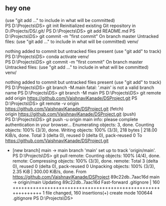 ## hey one 

(use "git add <file>..." to include in what will be committed)      
PS D:\Projects\DS> git init
Reinitialized existing Git repository in D:/Projects/DS/.git/
PS D:\Projects\DS> git add README.md
PS D:\Projects\DS> git commit -m "first commit" 
On branch master
Untracked files:
  (use "git add <file>..." to include in what will be committed)
        venv/

nothing added to commit but untracked files present (use "git add" to track)
PS D:\Projects\DS> conda activate venv/                               
PS D:\Projects\DS> git commit -m "first commit"
On branch master
Untracked files:
  (use "git add <file>..." to include in what will be committed)      
        venv/

nothing added to commit but untracked files present (use "git add" to track)
PS D:\Projects\DS> git branch -M.main
fatal: '.main' is not a valid branch name
PS D:\Projects\DS> git branch -M main
PS D:\Projects\DS> git remote add origin https://github.com/VaishnaviKanade/DSProject.git
PS D:\Projects\DS> git remote -v
origin  https://github.com/VaishnaviKanade/DSProject.git (fetch)      
origin  https://github.com/VaishnaviKanade/DSProject.git (push)       
PS D:\Projects\DS> git push -u origin main
info: please complete authentication in your browser...
Enumerating objects: 3, done.
Counting objects: 100% (3/3), done.
Writing objects: 100% (3/3), 218 bytes | 218.00 KiB/s, done.
Total 3 (delta 0), reused 0 (delta 0), pack-reused 0
To https://github.com/VaishnaviKanade/DSProject.git
 * [new branch]      main -> main
branch 'main' set up to track 'origin/main'.
PS D:\Projects\DS> git pull
remote: Counting objects: 100% (4/4), done.
remote: Compressing objects: 100% (3/3), done.
remote: Total 3 (delta 0), reused 0 (delta 0), pack-reused 0
Unpacking objects: 100% (3/3), 2.35 KiB | 300.00 KiB/s, done.
From https://github.com/VaishnaviKanade/DSProject
   89c22db..7aac16d  main       -> origin/main
Updating 89c22db..7aac16d
Fast-forward
 .gitignore | 160 +++++++++++++++++++++++++++++++++++++++++++++++++++++++++++++
 1 file changed, 160 insertions(+)
 create mode 100644 .gitignore
PS D:\Projects\DS>
